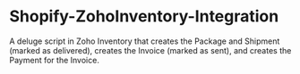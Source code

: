 # Shopify-ZohoInventory-Integration
A deluge script in Zoho Inventory that creates the Package and Shipment (marked as delivered), creates the Invoice (marked as sent), and creates the Payment for the Invoice.
